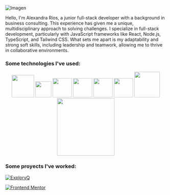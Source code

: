 ![Imagen](https://res.cloudinary.com/dutgqbk6b/image/upload/v1733242735/Banner_de_Linkedin_Asistente_Virtual_Aesthetic_Rosa_y_rojo_2_okwcbm.png) 

Hello, I'm Alexandra Ríos, a junior full-stack developer with a background in business consulting. This experience has given me a unique, multidisciplinary approach to solving challenges. I specialize in full-stack development, particularly with JavaScript frameworks like React, Node.js, TypeScript, and Tailwind CSS.
What sets me apart is my adaptability and strong soft skills, including leadership and teamwork, allowing me to thrive in collaborative environments.

### Some technologies I've used:

<div align="center">
  <img src="https://upload.wikimedia.org/wikipedia/commons/thumb/6/61/HTML5_logo_and_wordmark.svg/512px-HTML5_logo_and_wordmark.svg.png" width="70" />
  <img src="https://upload.wikimedia.org/wikipedia/commons/d/d5/CSS3_logo_and_wordmark.svg" width="50" />
  <img src="https://upload.wikimedia.org/wikipedia/commons/thumb/9/99/Unofficial_JavaScript_logo_2.svg/1024px-Unofficial_JavaScript_logo_2.svg.png" width="60" />
  <img src="https://upload.wikimedia.org/wikipedia/commons/thumb/3/3f/Git_icon.svg/1200px-Git_icon.svg.png" width="60" />
  <img src="https://upload.wikimedia.org/wikipedia/commons/a/a7/React-icon.svg" width="60" />
  <img src="https://cdn.worldvectorlogo.com/logos/typescript.svg" width="60" />
  <img src="https://upload.wikimedia.org/wikipedia/commons/d/d5/Tailwind_CSS_Logo.svg" width="80" />
  <img src="https://upload.wikimedia.org/wikipedia/commons/thumb/7/7e/Node.js_logo_2015.svg/2560px-Node.js_logo_2015.svg.png" width="180" />
  
</div>

### Some proyects I've worked:

[![ExploryQ](https://res.cloudinary.com/dutgqbk6b/image/upload/v1733244751/Captura_de_pantalla_2024-12-03_114448_jhww9u.png)](https://app-to-find-events.vercel.app/)

[![Frontend Mentor](https://res.cloudinary.com/dutgqbk6b/image/upload/c_thumb,w_200,g_face/v1734974426/fm_ycpccq.png)](https://www.frontendmentor.io/profile/alexamibco)

<!---
alexamibco/alexamibco is a ✨ special ✨ repository because its `README.md` (this file) appears on your GitHub profile.
You can click the Preview link to take a look at your changes.
--->
